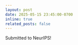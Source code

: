 ```yaml
---
layout: post
date: 2025-05-15 23:45:00-0700
inline: true
related_posts: false
---
```


Submitted <REDACTED> to NeurIPS!